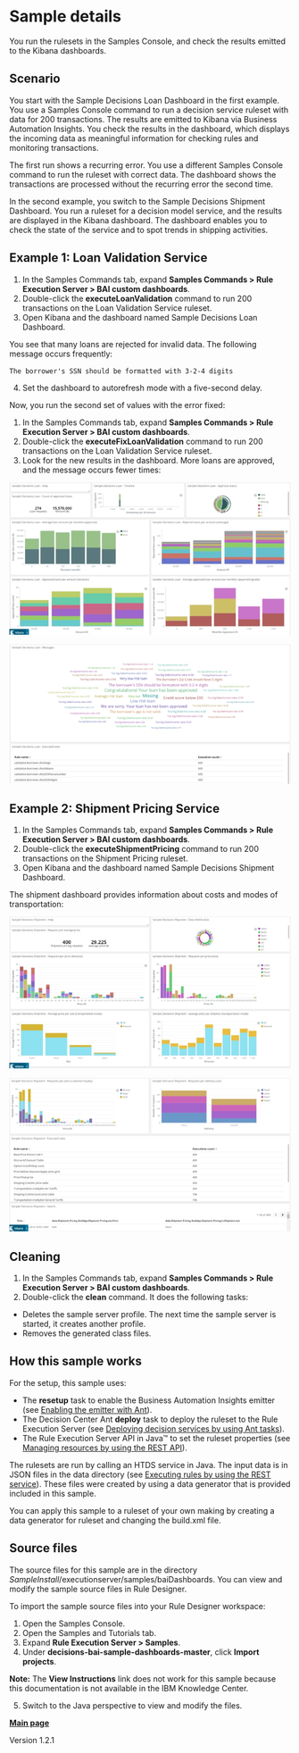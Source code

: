 # Sample details
 
 You run the rulesets in the Samples Console, and check the results emitted to the Kibana dashboards.
 
 ## Scenario

You start with the Sample Decisions Loan Dashboard in the first example. You use a Samples Console command to run a decision service ruleset with data for 200 transactions. The results are emitted to Kibana via Business Automation Insights. You check the results in the dashboard, which displays the incoming data as meaningful information for checking rules and monitoring transactions. 

The first run shows a recurring error. You use a different Samples Console command to run the ruleset with correct data. The dashboard shows the transactions are processed without the recurring error the second time. 

In the second example, you switch to the Sample Decisions Shipment Dashboard. You run a ruleset for a decision model service, and the results are displayed in the Kibana dashboard. The dashboard enables you to check the state of the service and to spot trends in shipping activities. 
 
## Example 1: Loan Validation Service

1.   In the Samples Commands tab, expand **Samples Commands > Rule Execution Server > BAI custom dashboards**.
2.   Double-click the **executeLoanValidation** command to run 200 transactions on the Loan Validation Service ruleset.
3.   Open Kibana and the dashboard named Sample Decisions Loan Dashboard.

You see that many loans are rejected for invalid data. The following message occurs frequently: 

    The borrower's SSN should be formatted with 3-2-4 digits

4.   Set the dashboard to autorefresh mode with a five-second delay.

Now, you run the second set of values with the error fixed:

1.   In the Samples Commands tab, expand **Samples Commands > Rule Execution Server > BAI custom dashboards**.
2.   Double-click the **executeFixLoanValidation** command to run 200 transactions on the Loan Validation Service ruleset.
3.   Look for the new results in the dashboard. More loans are approved, and the message occurs fewer times:

![Image shows loan dashboard.](../images/scrn_loandash.jpg)

![Image shows loan dashboard.](../images/scrn_loandash2.jpg)

## Example 2: Shipment Pricing Service

1.   In the Samples Commands tab, expand **Samples Commands > Rule Execution Server > BAI custom dashboards**.
2.   Double-click the **executeShipmentPricing** command to run 200 transactions on the Shipment Pricing ruleset.
3.   Open Kibana and the dashboard named Sample Decisions Shipment Dashboard.

The shipment dashboard provides information about costs and modes of transportation:

![Image shows shipment dashboard.](../images/scrn_shipdash1.jpg)

![Image shows shipment dashboard.](../images/scrn_shipdash2.jpg)

## Cleaning
1.   In the Samples Commands tab, expand **Samples Commands > Rule Execution Server > BAI custom dashboards**.
2.   Double-click the **clean** command. It does the following tasks:

-   Deletes the sample server profile. The next time the sample server is started, it creates another profile.
-   Removes the generated class files.
 
 ## How this sample works
 
 For the setup, this sample uses:
  - The **resetup** task to enable the Business Automation Insights emitter (see [Enabling the emitter with Ant](https://www.ibm.com/support/knowledgecenter/SSQP76_8.10.x/com.ibm.odm.distrib.config/topics/tsk_emitters_ressetup.html)).
  - The Decision Center Ant **deploy** task to deploy the ruleset to the Rule Execution Server (see [Deploying decision services by using Ant tasks](https://www.ibm.com/support/knowledgecenter/SSQP76_8.10.x/com.ibm.odm.dcenter.deploy/topics/con_cmg_headless.html)).
  - The Rule Execution Server API in Java™ to set the ruleset properties (see [Managing resources by using the REST API](https://www.ibm.com/support/knowledgecenter/SSQP76_8.10.x/com.ibm.odm.dserver.rules.res.managing/topics/con_res_restapi_rsrcmng_intro.html)).
  
The rulesets are run by calling an HTDS service in Java. The input data is in JSON files in the data directory (see [Executing rules by using the REST service](https://www.ibm.com/support/knowledgecenter/SSQP76_8.10.x/com.ibm.odm.dserver.rules.res.developing/topics/con_res_restapi_rlset_exec_intro.html)). These files were created by using a data generator that is provided included in this sample. 
  
You can apply this sample to a ruleset of your own making by creating a data generator for ruleset and changing the build.xml file.
  
 ## Source files
 
The source files for this sample are in the directory *SampleInstall*/executionserver/samples/baiDashboards. You can view and modify the sample source files in Rule Designer.

To import the sample source files into your Rule Designer workspace:

1.   Open the Samples Console.
2.   Open the Samples and Tutorials tab.
3.   Expand **Rule Execution Server > Samples**.
4.   Under **decisions-bai-sample-dashboards-master**, click **Import projects**. 

**Note:** The **View Instructions** link does not work for this sample because this documentation is not available in the IBM Knowledge Center.

5.   Switch to the Java perspective to view and modify the files.


[**Main page**](../README.md)

Version 1.2.1
